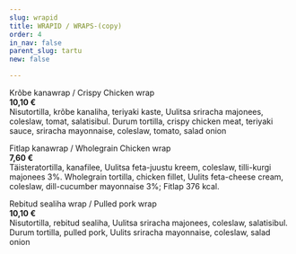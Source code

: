 ```yaml
---
slug: wrapid
title: WRAPID / WRAPS-(copy)
order: 4
in_nav: false
parent_slug: tartu
new: false

---
```

<span class="spicy"></span> Krõbe kanawrap / Crispy Chicken wrap  
**10,10 €**  
<span class="koostis">Nisutortilla, krõbe kanaliha, teriyaki kaste, Uulitsa sriracha majonees, coleslaw, tomat, salatisibul. Durum tortilla, crispy chicken meat, teriyaki sauce, sriracha mayonnaise, coleslaw, tomato, salad onion</span>

Fitlap kanawrap / Wholegrain Chicken wrap  
**7,60 €**  
<span class="koostis">Täisteratortilla, kanafilee, Uulitsa feta-juustu kreem, coleslaw, tilli-kurgi majonees 3%. Wholegrain tortilla, chicken fillet, Uulits feta-cheese cream, coleslaw, dill-cucumber mayonnaise 3%; </span> Fitlap 376 kcal.

Rebitud sealiha wrap / Pulled pork wrap  
**10,10 €**  
<span class="koostis">Nisutortilla, rebitud sealiha, Uulitsa sriracha majonees, coleslaw, salatisibul. Durum tortilla, pulled pork, Uulits sriracha mayonnaise, coleslaw, salad onion</span>